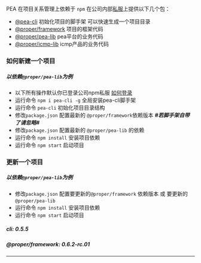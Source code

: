 
PEA 在项目关系管理上依赖于 `npm` 
在公司内部[私服](http://nexus.propersoft.cn:8081/)上提供以下几个包：

-  [@pea-cli](http://nexus.propersoft.cn:8081/repository/npm-internal/pea-cli/-/pea-cli-0.5.0.tgz) 初始化项目的脚手架 可以快速生成一个项目目录
-  [@proper/framework](http://nexus.propersoft.cn:8081/repository/npm-internal/@pea/framework/-/framework-0.4.4.tgz) 项目的框架代码
-  [@proper/pea-lib](http://nexus.propersoft.cn:8081/repository/npm-internal/@proper/pea-lib/-/pea-lib-0.6.0-rc.1.tgz) pea平台的业务代码
-  [@proper/icmp-lib](http://nexus.propersoft.cn:8081/repository/npm-internal/@proper/icmp-lib/-/icmp-lib-0.6.0-beta.1.tgz) icmp产品的业务代码


###  如何新建一个项目
##### 以依赖`@proper/pea-lib`为例
- 以下所有操作默认你已登录公司npm私服 [如何登录](https://github.com/propersoft-cn/proper-enterprise-app#%E4%BD%BF%E7%94%A8)
- 运行命令 `npm i pea-cli -g` 全局安装pea-cli脚手架 
- 运行命令 `pea-cli` 初始化项目目录结构
- 修改`package.json`  配置最新的 `@proper/framework`依赖版本   ***#若脚手架自带了请忽略#***
- 修改`package.json` 配置最新的  `@proper/pea-lib` 的依赖
- 运行命令 `npm install` 安装项目依赖
- 运行命令 `npm start` 启动项目

### 更新一个项目
##### 以依赖`@proper/pea-lib`为例
- 修改`package.json`  配置要更新的`@proper/framework` 依赖版本 或 要更新的`@proper/pea-lib`
- 运行命令 `npm install` 安装项目依赖
- 运行命令 `npm start` 启动项目



 ##### cli: 0.5.5
 ##### @proper/framework: 0.6.2-rc.01
 ***


